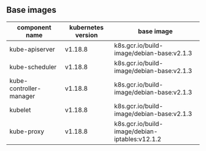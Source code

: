 ## Base images
|  component name   | kubernetes version   |  base image   |
|  ----  | ----  | ----    | 
| kube-apiserver  |  v1.18.8     |   k8s.gcr.io/build-image/debian-base:v2.1.3    |
| kube-scheduler  |   v1.18.8    |   k8s.gcr.io/build-image/debian-base:v2.1.3    |
| kube-controller-manager  |  v1.18.8     |   k8s.gcr.io/build-image/debian-base:v2.1.3    | 
| kubelet  |  v1.18.8     |   k8s.gcr.io/build-image/debian-base:v2.1.3    | 
| kube-proxy  |   v1.18.8    |   k8s.gcr.io/build-image/debian-iptables:v12.1.2    | 

